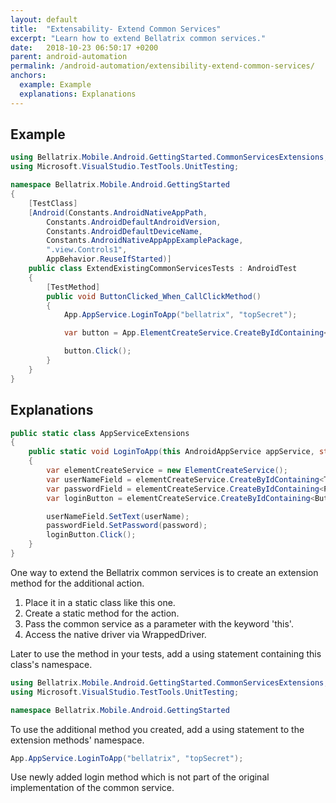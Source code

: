 ```yaml
---
layout: default
title:  "Extensability- Extend Common Services"
excerpt: "Learn how to extend Bellatrix common services."
date:   2018-10-23 06:50:17 +0200
parent: android-automation
permalink: /android-automation/extensibility-extend-common-services/
anchors:
  example: Example
  explanations: Explanations
---
```

Example
-------
```csharp
using Bellatrix.Mobile.Android.GettingStarted.CommonServicesExtensions;
using Microsoft.VisualStudio.TestTools.UnitTesting;

namespace Bellatrix.Mobile.Android.GettingStarted
{
    [TestClass]
    [Android(Constants.AndroidNativeAppPath,
        Constants.AndroidDefaultAndroidVersion,
        Constants.AndroidDefaultDeviceName,
        Constants.AndroidNativeAppAppExamplePackage,
        ".view.Controls1",
        AppBehavior.ReuseIfStarted)]
    public class ExtendExistingCommonServicesTests : AndroidTest
    {
        [TestMethod]
        public void ButtonClicked_When_CallClickMethod()
        {
            App.AppService.LoginToApp("bellatrix", "topSecret");

            var button = App.ElementCreateService.CreateByIdContaining<Button>("button");

            button.Click();
        }
    }
}
```

Explanations
------------
```csharp
public static class AppServiceExtensions
{
    public static void LoginToApp(this AndroidAppService appService, string userName, string password)
    {
        var elementCreateService = new ElementCreateService();
        var userNameField = elementCreateService.CreateByIdContaining<TextField>("textBox");
        var passwordField = elementCreateService.CreateByIdContaining<Password>("passwordBox");
        var loginButton = elementCreateService.CreateByIdContaining<Button>("loginButton");

        userNameField.SetText(userName);
        passwordField.SetPassword(password);
        loginButton.Click();
    }
}
```
One way to extend the Bellatrix common services is to create an extension method for the additional action.
1. Place it in a static class like this one.
2. Create a static method for the action.
3. Pass the common service as a parameter with the keyword 'this'.
4. Access the native driver via WrappedDriver.

Later to use the method in your tests, add a using statement containing this class's namespace.
```csharp
using Bellatrix.Mobile.Android.GettingStarted.CommonServicesExtensions;
using Microsoft.VisualStudio.TestTools.UnitTesting;

namespace Bellatrix.Mobile.Android.GettingStarted
```
To use the additional method you created, add a using statement to the extension methods' namespace.
```csharp
App.AppService.LoginToApp("bellatrix", "topSecret");
```
Use newly added login method which is not part of the original implementation of the common service.